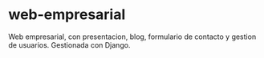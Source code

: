 # web-empresarial
Web empresarial, con presentacion, blog, formulario de contacto y gestion de usuarios.
Gestionada con Django.
